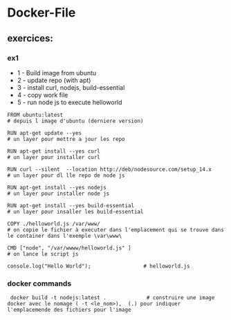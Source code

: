 # Docker-File

## exercices:

### ex1 

* 1 - Build image from ubuntu
* 2 - update repo (with apt)
* 3 - install curl, nodejs, build-essential
* 4 - copy work file
* 5 - run node js to execute helloworld

```
FROM ubuntu:latest                                                          # depuis l image d'ubuntu (derniere version)

RUN apt-get update --yes                                                    # un layer pour mettre a jour les repo

RUN apt-get install --yes curl                                              # un layer pour installer curl

RUN curl --silent  --location http://deb/nodesource.com/setup_14.x          # un layer pour dl lle repo de node js 

RUN apt-get install --yes nodejs                                            # un layer pour installer node js

RUN apt-get install --yes build-essential                                   # un layer pour insaller les build-essential 

COPY ./helloworld.js /var/www/                                              # on copie le fichier à executer dans l'emplacement qui se trouve dans le container dans l'exemple \var\www\

CMD ["node", "/var/wwww/helloworld.js" ]                                    # on lance le script js 

```

```
console.log("Hello World");                 # helloworld.js 
```


### docker commands

```
 docker build -t nodejs:latest .             # construire une image docker avec le nomage ( -t <le_nom>),  (.) pour indiquer l'emplacemende des fichiers pour l'image
```